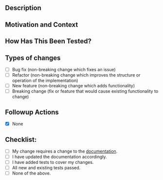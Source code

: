 <!--- Provide a general summary of your changes in the Title above -->

## Description
<!--- Describe your changes in detail -->

## Motivation and Context
<!--- Why is this change required? What problem does it solve? -->
<!--- If it fixes an open issue, please link to the issue here. -->

## How Has This Been Tested?
<!--- Please describe in detail how you tested your changes. -->
<!--- Include details of your testing environment, and the tests you ran to -->
<!--- see how your change affects other areas of the code, etc. -->

## Types of changes
<!--- What types of changes does your code introduce? Put an `x` in all the boxes that apply: -->
- [ ] Bug fix (non-breaking change which fixes an issue)
- [ ] Refactor (non-breaking change which improves the structure or operation of the implementation)
- [ ] New feature (non-breaking change which adds functionality)
- [ ] Breaking change (fix or feature that would cause existing functionality to change)

## Followup Actions
<!---
    Are the changes mandatory (breaking) or optional?
    What changes must a consumer of this repository make in order to utilise it?
    Are there other issues or steps that need to happen once this PR is merged?

    Add a checklist of items or leave the default of "None"
-->
- [x] None

## Checklist:
<!--- Go over all the following points, and put an `x` in all the boxes that apply. -->
<!--- If you're unsure about any of these, don't hesitate to ask. We're here to help! -->
- [ ] My change requires a change to the [documentation](https://github.com/hamlet-io/docs).
- [ ] I have updated the documentation accordingly.
- [ ] I have added tests to cover my changes.
- [ ] All new and existing tests passed.
- [ ] None of the above.
